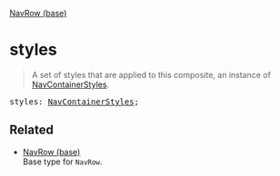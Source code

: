 [NavRow (base)](NavRow_base.md)

# styles

> A set of styles that are applied to this composite, an instance of [NavContainerStyles](NavContainerStyles.md).

<pre class="docgen_signature">styles: <a href="NavContainerStyles.md">NavContainerStyles</a>;</pre>

## Related

- [<!--{ref:type}-->NavRow (base)](NavRow_base.md) \
    Base type for `NavRow`.
